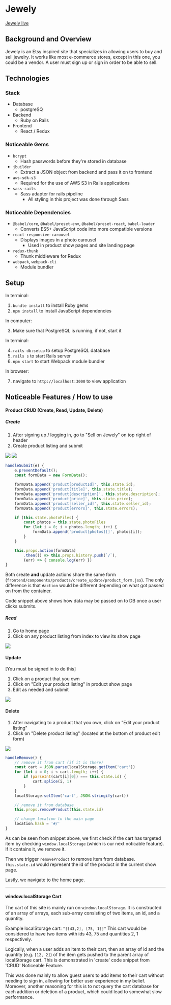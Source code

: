 # Jewely

[Jewely live](https://jewely-fsp.herokuapp.com/#/)

## Background and Overview
Jewely is an Etsy inspired site that specializes in allowing users to buy and sell jewelry. It works like most e-commerce stores, except in this one, you could be a vendor. A user must sign up or sign in order to be able to sell.

## Technologies
### Stack
- Database
    - postgreSQ
- Backend
    - Ruby on Rails
- Frontend
    - React / Redux
### Noticeable Gems
- `bcrypt`
    - Hash passwords before they're stored in database
- `jbuilder`
    - Extract a JSON object from backend and pass it on to frontend
- `aws-sdk-s3`
    - Required for the use of AWS S3 in Rails applications
- `sass-rails`
    - Sass adapter for rails pipeline
        - All styling in this project was done through Sass
### Noticeable Dependencies
- `@babel/core`, `@babel/preset-env`, `@babel/preset-react`, `babel-loader`
    - Converts ES5+ JavaScript code into more compatible versions
- `react-responsive-carousel`
    - Displays images in a photo carousel
        - Used in product show pages and site landing page
- `redux-thunk`
    - Thunk middleware for Redux
- `webpack`, `webpack-cli`
    - Module bundler


## Setup
In terminal:
1. `bundle install` to install Ruby gems
2. `npm install` to install JavaScript dependencies

In computer:

3. Make sure that PostgreSQL is running, if not, start it

In terminal:

4. `rails db:setup` to setup PostgreSQL database
5. `rails s` to start Rails server
6. `npm start` to start Webpack module bundler

In browser:

7. navigate to `http://localhost:3000` to view application


## Noticeable Features / How to use
#### Product CRUD (Create, Read, Update, Delete)
##### Create
1. After signing up / logging in, go to "Sell on Jewely" on top right of header
2. Create product listing and submit

![](app/assets/images/readme_images/create.png)
![](app/assets/images/readme_images/create-submit.png)

```JavaScript
handleSubmit(e) {
    e.preventDefault();
    const formData = new FormData();
    
    formData.append('product[productId]', this.state.id);
    formData.append('product[title]', this.state.title);
    formData.append('product[description]', this.state.description);
    formData.append('product[price]', this.state.price);
    formData.append('product[seller_id]', this.state.seller_id);
    formData.append('product[errors]', this.state.errors);

    if (this.state.photoFiles) {
        const photos = this.state.photoFiles
        for (let i = 0; i < photos.length; i++) {
            formData.append('product[photos][]', photos[i]);
        }
    }

    this.props.action(formData)
        .then(() => this.props.history.push(`/`),
        (err) => { console.log(err) })
}
```
Both create **and** update actions share the same form (`frontend/components/products/create_update/product_form.jsx`). The only difference is that `#action` would be different depending on what got passed on from the container.

Code snippet above shows how data may be passed on to DB once a user clicks submits.

##### Read
1. Go to home page
2. Click on any product listing from index to view its show page

![](app/assets/images/readme_images/read.png)

#### Update
[You must be signed in to do this]
1. Click on a product that you own 
2. Click on "Edit your product listing" in product show page
3. Edit as needed and submit

![](app/assets/images/readme_images/update.png)

#### Delete
1. After navigating to a product that you own, click on "Edit your product listing"
2. Click on "Delete product listing" (located at the bottom of product edit form)


![](app/assets/images/readme_images/update-delete-submit.png)

```JavaScript
handleRemove() {
    // remove it from cart (if it is there)
    const cart = JSON.parse(localStorage.getItem('cart'))
    for (let i = 0; i < cart.length; i++) {
        if (parseInt(cart[i][0]) === this.state.id) {
            cart.splice(i, 1)
        }
    }
    localStorage.setItem('cart', JSON.stringify(cart))

    // remove it from database
    this.props.removeProduct(this.state.id)

    // change location to the main page
    location.hash = '#/'
}
```
As can be seen from snippet above, we first check if the cart has targeted item by checking `window.localStorage` (which is our next noticable feature). If it contains it, we remove it. 

Then we trigger `removeProduct` to remove item from database. `this.state.id` would represent the id
of the product in the current show page.

Lastly, we navigate to the home page.

--- 

#### window.localStorage Cart
The cart of this site is mainly run on `window.localStorage`. It is constructed of an array of arrays, each sub-array consisting of two items, an id, and a quantity.

Example localStorage cart: `"[[43,2], [75, 1]]"` This cart would be considered to have two items with ids 43, 75 and quantities 2, 1 respectively. 

Logically, when a user adds an item to their cart, then an array of id and the quantity (e.g. `[12, 2]`) of the item gets pushed to the parent array of localStorage cart. This is demonstrated in 'create' code snippet from 'CRUD' Noticeable Feature.

This was done mainly to allow guest users to add items to their cart without needing to sign in, allowing for better user experience in my belief. Moreover, another reasoning for this is to not query the cart database for each addition or deletion of a product, which could lead to somewhat slow performance.
